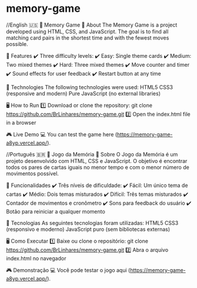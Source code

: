 # memory-game

//English 🇺🇸 
📌 Memory Game 
📖 About The Memory Game is a project developed using HTML, CSS, and JavaScript. 
The goal is to find all matching card pairs in the shortest time and with the fewest moves possible.

🚀 Features 
✔️ Three difficulty levels:
✔️ Easy: Single theme cards 
✔️ Medium: Two mixed themes 
✔️ Hard: Three mixed themes 
✔️ Move counter and timer 
✔️ Sound effects for user feedback 
✔️ Restart button at any time

🔧 Technologies The following technologies were used:
HTML5 CSS3 (responsive and modern) Pure JavaScript (no external libraries) 

🖥️ How to Run 
1️⃣ Download or clone the repository: git clone https://github.com/BrLinhares/memory-game.git 
2️⃣ Open the index.html file in a browser

🎮 Live Demo 
💻 You can test the game here (https://memory-game-a8yp.vercel.app/).


//Português 🇧🇷 
📌 Jogo da Memória 
📖 Sobre O Jogo da Memória é um projeto desenvolvido com HTML, CSS e JavaScript. 
O objetivo é encontrar todos os pares de cartas iguais no menor tempo e com o menor número de movimentos possível.

🚀 Funcionalidades 
✔️ Três níveis de dificuldade:
✔️ Fácil: Um único tema de cartas 
✔️ Médio: Dois temas misturados 
✔️ Difícil: Três temas misturados 
✔️ Contador de movimentos e cronômetro 
✔️ Sons para feedback do usuário 
✔️ Botão para reiniciar a qualquer momento

🔧 Tecnologias As seguintes tecnologias foram utilizadas:
HTML5 CSS3 (responsivo e moderno) JavaScript puro (sem bibliotecas externas) 

🖥️ Como Executar 
1️⃣ Baixe ou clone o repositório: git clone https://github.com/BrLinhares/memory-game.git 
2️⃣ Abra o arquivo index.html no navegador

🎮 Demonstração 
💻 Você pode testar o jogo aqui (https://memory-game-a8yp.vercel.app/).
